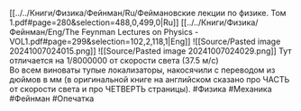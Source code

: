 [[../../Книги/Физика/Фейнман/Ru/Феймановские лекции по физике. Том 1.pdf#page=280&selection=488,0,499,0|Ru]]
[[../../Книги/Физика/Фейнман/Eng/The Feynman Lectures on Physics - VOL1.pdf#page=299&selection=102,2,118,1|Eng]]
![[Source/Pasted image 20241007024015.png]]
![[Source/Pasted image 20241007024029.png]]
Тут отличается на 1/8000000 от скорости света (37.5 м/c)  
Во всем виноваты тупые локализаторы, накосячили с переводом из дюймов в мм (в оригинальной книге на английском сказано про ЧАСТЬ от скорости света и про ЧЕТВЕРТЬ страницы).
#Физика #Механика #Фейнман #Опечатка 